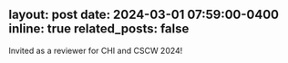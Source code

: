 layout: post
date: 2024-03-01 07:59:00-0400 
inline: true
related_posts: false
---

Invited as a reviewer for CHI and CSCW 2024!
